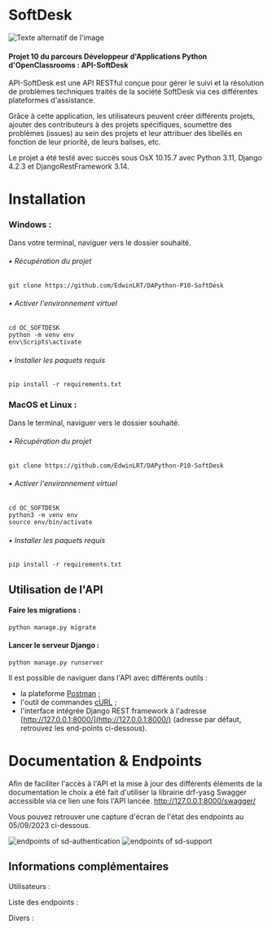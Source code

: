 # SoftDesk

![Texte alternatif de l'image](https://user.oc-static.com/upload/2023/06/28/16879473703315_P10-02.png)

#### Projet 10 du parcours Développeur d'Applications Python d'OpenClassrooms : API-SoftDesk

API-SoftDesk est une API RESTful conçue pour gérer le suivi et la résolution de problèmes techniques traités de la société SoftDesk via ces différentes plateformes d'assistance. 

Grâce à cette application, les utilisateurs peuvent créer différents projets, ajouter des contributeurs à des projets spécifiques, soumettre des problèmes (issues) au sein des projets et leur attribuer des libellés en fonction de leur priorité, de leurs balises, etc.

Le projet a été testé avec succès sous OsX 10.15.7 avec Python 3.11, Django 4.2.3 et DjangoRestFramework 3.14.


# Installation

### Windows :

Dans votre terminal, naviguer vers le dossier souhaité.

###### • Récupération du projet

```
git clone https://github.com/EdwinLRT/DAPython-P10-SoftDesk
```

###### • Activer l'environnement virtuel

```
cd OC_SOFTDESK
python -m venv env 
env\Scripts\activate

```

###### • Installer les paquets requis

```
pip install -r requirements.txt

```

### MacOS et Linux :

Dans le terminal, naviguer vers le dossier souhaité.

###### • Récupération du projet

```
git clone https://github.com/EdwinLRT/DAPython-P10-SoftDesk

```

###### • Activer l'environnement virtuel

```
cd OC_SOFTDESK
python3 -m venv env 
source env/bin/activate

```

###### • Installer les paquets requis

```
pip install -r requirements.txt
```

## Utilisation de l'API

#### Faire les migrations :

```
python manage.py migrate

```

#### Lancer le serveur Django :

```
python manage.py runserver

```

Il est possible de naviguer dans l'API avec différents outils :

-   la plateforme  [Postman](https://www.postman.com/)  ;
-   l'outil de commandes  [cURL](https://curl.se/)  ;
-   l'interface intégrée Django REST framework à l'adresse  [http://127.0.0.1:8000/](http://127.0.0.1:8000/)  (adresse par défaut, retrouvez les end-points ci-dessous).

# Documentation & Endpoints

Afin de faciliter l'accès à l'API et la mise à jour des différents éléments de la documentation le choix a été fait d'utiliser la librairie drf-yasg Swagger accessible via ce lien une fois l'API lancée.  http://127.0.0.1:8000/swagger/

Vous pouvez retrouver une capture d'écran de l'état des endpoints au 05/09/2023 ci-dessous.   

![endpoints of sd-authentication](https://i.ibb.co/VD0pSQz/Capture-d-e-cran-2023-09-05-a-11-11-15.png)
![endpoints of sd-support](https://i.ibb.co/fGfgHtm/Capture-d-e-cran-2023-09-05-a-11-11-27.png)





## Informations complémentaires 

Utilisateurs : 

Liste des endpoints : 

Divers : 
